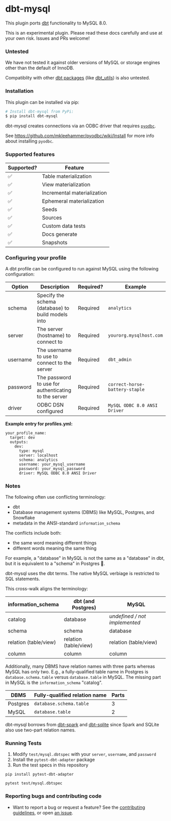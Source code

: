 # dbt-mysql

This plugin ports [dbt](https://getdbt.com) functionality to MySQL 8.0.

This is an experimental plugin. Please read these docs carefully and use at your own risk. Issues and PRs welcome!

### Untested

We have not tested it against older versions of MySQL or storage engines other than the default of InnoDB.

Compatiblity with other [dbt packages](https://hub.getdbt.com/) (like [dbt_utils](https://hub.getdbt.com/fishtown-analytics/dbt_utils/latest/)) is also untested.

### Installation
This plugin can be installed via pip:

```bash
# Install dbt-mysql from PyPi:
$ pip install dbt-mysql
```

dbt-mysql creates connections via an ODBC driver that requires [`pyodbc`](https://github.com/mkleehammer/pyodbc).

See https://github.com/mkleehammer/pyodbc/wiki/Install for more info about installing `pyodbc`.

### Supported features

| Supported?      | Feature                           |
| --------------- | --------------------------------- |
| ✅              | Table materialization             |
| ✅              | View materialization              |
| ✅              | Incremental materialization       |
| ✅              | Ephemeral materialization         |
| ✅              | Seeds                             |
| ✅              | Sources                           |
| ✅              | Custom data tests                 |
| ✅              | Docs generate                     |
| ✅              | Snapshots                         |

### Configuring your profile

A dbt profile can be configured to run against MySQL using the following configuration:

| Option          | Description                                                                         | Required?                                                          | Example                                        |
| --------------- | ----------------------------------------------------------------------------------- | ------------------------------------------------------------------ | ---------------------------------------------- |
| schema          | Specify the schema (database) to build models into                                  | Required                                                           | `analytics`                                    |
| server          | The server (hostname) to connect to                                                 | Required                                                           | `yourorg.mysqlhost.com`                        |
| username        | The username to use to connect to the server                                        | Required                                                           | `dbt_admin`                                    |
| password        | The password to use for authenticating to the server                                | Required                                                           | `correct-horse-battery-staple`                 |
| driver          | ODBC DSN configured                                                                 | Required                                                           | `MySQL ODBC 8.0 ANSI Driver`                   |

**Example entry for profiles.yml:**

```
your_profile_name:
  target: dev
  outputs:
    dev:
      type: mysql
      server: localhost
      schema: analytics
      username: your_mysql_username
      password: your_mysql_password
      driver: MySQL ODBC 8.0 ANSI Driver
```

### Notes

The following often use conflicting terminology:
- dbt
- Database management systems (DBMS) like MySQL, Postgres, and Snowflake
- metadata in the ANSI-standard `information_schema`

The conflicts include both:
- the same word meaning different things
- different words meaning the same thing

For example, a "database" in MySQL is not the same as a "database" in dbt, but it is equivalent to a "schema" in Postgres 🤯.

dbt-mysql uses the dbt terms. The native MySQL verbiage is restricted to SQL statements.

This cross-walk aligns the terminology:

| information_schema    | dbt (and Postgres)           | MySQL                            |
| --------------------- | ---------------------------- | -------------------------------- |
| catalog               |  database                    | _undefined / not implemented_    |
| schema                |  schema                      | database                         |
| relation (table/view) |  relation (table/view)       | relation (table/view)            |
| column                |  column                      | column                           |

Additionally, many DBMS have relation names with three parts whereas MySQL has only two. E.g., a fully-qualified table name in Postgres is `database.schema.table` versus `database.table` in MySQL. The missing part in MySQL is the `information_schema` "catalog".

| DBMS               | Fully-qualified relation name | Parts      |
| ------------------ | ----------------------------- | ---------- |
| Postgres           |  `database.schema.table`      | 3          |
| MySQL              |  `database.table`             | 2          |


dbt-mysql borrows from [dbt-spark](https://github.com/fishtown-analytics/dbt-spark) and [dbt-sqlite](https://github.com/codeforkjeff/dbt-sqlite) since Spark and SQLite also use two-part relation names.

### Running Tests

1. Modify `test/mysql.dbtspec` with your `server`, `username`, and `password`
1. Install the `pytest-dbt-adapter` package
1. Run the test specs in this repository

```
pip install pytest-dbt-adapter

pytest test/mysql.dbtspec
```

### Reporting bugs and contributing code

-   Want to report a bug or request a feature? See the [contributing guidelines](https://github.com/dbeatty10/dbt-mysql/blob/main/CONTRIBUTING.rst#contributing), or open [an issue](https://github.com/dbeatty10/dbt-mysql/issues/new).
